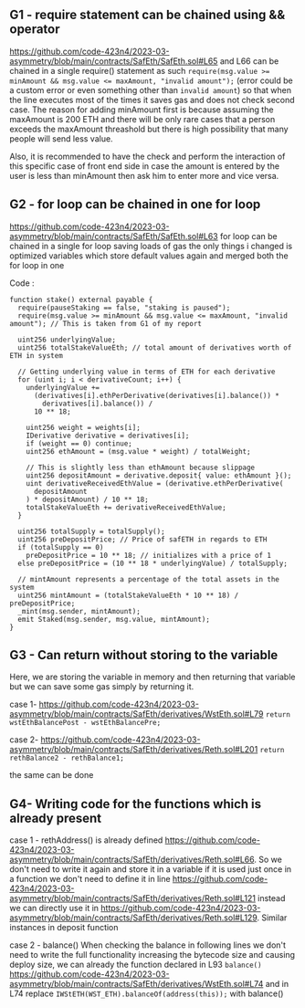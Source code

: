 ## G1 - require statement can be chained using && operator

https://github.com/code-423n4/2023-03-asymmetry/blob/main/contracts/SafEth/SafEth.sol#L65 and L66 can be chained in a single require() statement as such `require(msg.value >= minAmount && msg.value <= maxAmount, "invalid amount");` (error could be a custom error or even something other than `invalid amount`) so that when the line executes most of the times it saves gas and does not check second case.
The reason for adding minAmount first is because assuming the maxAmount is 200 ETH and there will be only rare cases that a person exceeds the maxAmount threashold but there is high possibility that many people will send less value.

Also, it is recommended to have the check and perform the interaction of this specific case of front end side in case the amount is entered by the user is less than minAmount then ask him to enter more and vice versa.

## G2 - for loop can be chained in one for loop

https://github.com/code-423n4/2023-03-asymmetry/blob/main/contracts/SafEth/SafEth.sol#L63
for loop can be chained in a single for loop saving loads of gas
the only things i changed is optimized variables which store default values again and merged both the for loop in one

Code :

```solidity
function stake() external payable {
  require(pauseStaking == false, "staking is paused");
  require(msg.value >= minAmount && msg.value <= maxAmount, "invalid amount"); // This is taken from G1 of my report

  uint256 underlyingValue;
  uint256 totalStakeValueEth; // total amount of derivatives worth of ETH in system

  // Getting underlying value in terms of ETH for each derivative
  for (uint i; i < derivativeCount; i++) {
    underlyingValue +=
      (derivatives[i].ethPerDerivative(derivatives[i].balance()) *
        derivatives[i].balance()) /
      10 ** 18;

    uint256 weight = weights[i];
    IDerivative derivative = derivatives[i];
    if (weight == 0) continue;
    uint256 ethAmount = (msg.value * weight) / totalWeight;

    // This is slightly less than ethAmount because slippage
    uint256 depositAmount = derivative.deposit{ value: ethAmount }();
    uint derivativeReceivedEthValue = (derivative.ethPerDerivative(
      depositAmount
    ) * depositAmount) / 10 ** 18;
    totalStakeValueEth += derivativeReceivedEthValue;
  }

  uint256 totalSupply = totalSupply();
  uint256 preDepositPrice; // Price of safETH in regards to ETH
  if (totalSupply == 0)
    preDepositPrice = 10 ** 18; // initializes with a price of 1
  else preDepositPrice = (10 ** 18 * underlyingValue) / totalSupply;

  // mintAmount represents a percentage of the total assets in the system
  uint256 mintAmount = (totalStakeValueEth * 10 ** 18) / preDepositPrice;
  _mint(msg.sender, mintAmount);
  emit Staked(msg.sender, msg.value, mintAmount);
}

```

## G3 - Can return without storing to the variable

Here, we are storing the variable in memory and then returning that variable but we can save some gas simply by returning it.

case 1- https://github.com/code-423n4/2023-03-asymmetry/blob/main/contracts/SafEth/derivatives/WstEth.sol#L79
`return wstEthBalancePost - wstEthBalancePre;`

case 2- https://github.com/code-423n4/2023-03-asymmetry/blob/main/contracts/SafEth/derivatives/Reth.sol#L201
`return rethBalance2 - rethBalance1;`

the same can be done

## G4- Writing code for the functions which is already present

case 1 - rethAddress() is already defined https://github.com/code-423n4/2023-03-asymmetry/blob/main/contracts/SafEth/derivatives/Reth.sol#L66. So we don't need to write it again and store it in a variable if it is used just once in a function we don't need to define it in line https://github.com/code-423n4/2023-03-asymmetry/blob/main/contracts/SafEth/derivatives/Reth.sol#L121 instead we can directly use it in https://github.com/code-423n4/2023-03-asymmetry/blob/main/contracts/SafEth/derivatives/Reth.sol#L129. Similar instances in deposit function

case 2 - balance()
When checking the balance in following lines we don't need to write the full functionality increasing the bytecode size and causing deploy size, we can already the function declared in L93 `balance()`
https://github.com/code-423n4/2023-03-asymmetry/blob/main/contracts/SafEth/derivatives/WstEth.sol#L74 and in L74
replace `IWStETH(WST_ETH).balanceOf(address(this));` with balance()
